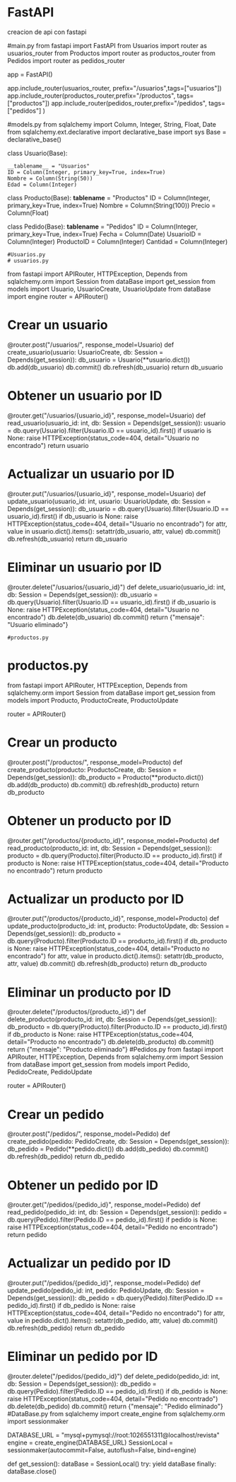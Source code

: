 # FastAPI
creacion de api con fastapi

#main.py
from fastapi import FastAPI
from Usuarios import router as usuarios_router
from Productos import router as productos_router
from Pedidos import router as pedidos_router

app = FastAPI()

app.include_router(usuarios_router, prefix="/usuarios",tags=["usuarios"])
app.include_router(productos_router,prefix="/productos", tags=["productos"])
app.include_router(pedidos_router,prefix="/pedidos", tags=["pedidos"] )

#models.py
from sqlalchemy import Column, Integer, String, Float, Date
from sqlalchemy.ext.declarative import declarative_base
import sys
Base = declarative_base()

class Usuario(Base):
  
    __tablename__ = "Usuarios"
    ID = Column(Integer, primary_key=True, index=True)
    Nombre = Column(String(50))
    Edad = Column(Integer)

class Producto(Base):
    __tablename__ = "Productos"
    ID = Column(Integer, primary_key=True, index=True)
    Nombre = Column(String(100))
    Precio = Column(Float)

class Pedido(Base):
    __tablename__ = "Pedidos"
    ID = Column(Integer, primary_key=True, index=True)
    Fecha = Column(Date)
    UsuarioID = Column(Integer)
    ProductoID = Column(Integer)
    Cantidad = Column(Integer)

    #Usuarios.py
    # usuarios.py
from fastapi import APIRouter, HTTPException, Depends
from sqlalchemy.orm import Session
from dataBase import get_session
from models import Usuario, UsuarioCreate, UsuarioUpdate
from dataBase import engine
router = APIRouter()

# Crear un usuario
@router.post("/usuarios/", response_model=Usuario)
def create_usuario(usuario: UsuarioCreate, db: Session = Depends(get_session)):
    db_usuario = Usuario(**usuario.dict())
    db.add(db_usuario)
    db.commit()
    db.refresh(db_usuario)
    return db_usuario

# Obtener un usuario por ID
@router.get("/usuarios/{usuario_id}", response_model=Usuario)
def read_usuario(usuario_id: int, db: Session = Depends(get_session)):
    usuario = db.query(Usuario).filter(Usuario.ID == usuario_id).first()
    if usuario is None:
        raise HTTPException(status_code=404, detail="Usuario no encontrado")
    return usuario

# Actualizar un usuario por ID
@router.put("/usuarios/{usuario_id}", response_model=Usuario)
def update_usuario(usuario_id: int, usuario: UsuarioUpdate, db: Session = Depends(get_session)):
    db_usuario = db.query(Usuario).filter(Usuario.ID == usuario_id).first()
    if db_usuario is None:
        raise HTTPException(status_code=404, detail="Usuario no encontrado")
    for attr, value in usuario.dict().items():
        setattr(db_usuario, attr, value)
    db.commit()
    db.refresh(db_usuario)
    return db_usuario

# Eliminar un usuario por ID
@router.delete("/usuarios/{usuario_id}")
def delete_usuario(usuario_id: int, db: Session = Depends(get_session)):
    db_usuario = db.query(Usuario).filter(Usuario.ID == usuario_id).first()
    if db_usuario is None:
        raise HTTPException(status_code=404, detail="Usuario no encontrado")
    db.delete(db_usuario)
    db.commit()
    return {"mensaje": "Usuario eliminado"}

    #productos.py 
# productos.py
from fastapi import APIRouter, HTTPException, Depends
from sqlalchemy.orm import Session
from dataBase import get_session
from models import Producto, ProductoCreate, ProductoUpdate

router = APIRouter()

# Crear un producto
@router.post("/productos/", response_model=Producto)
def create_producto(producto: ProductoCreate, db: Session = Depends(get_session)):
    db_producto = Producto(**producto.dict())
    db.add(db_producto)
    db.commit()
    db.refresh(db_producto)
    return db_producto

# Obtener un producto por ID
@router.get("/productos/{producto_id}", response_model=Producto)
def read_producto(producto_id: int, db: Session = Depends(get_session)):
    producto = db.query(Producto).filter(Producto.ID == producto_id).first()
    if producto is None:
        raise HTTPException(status_code=404, detail="Producto no encontrado")
    return producto

# Actualizar un producto por ID
@router.put("/productos/{producto_id}", response_model=Producto)
def update_producto(producto_id: int, producto: ProductoUpdate, db: Session = Depends(get_session)):
    db_producto = db.query(Producto).filter(Producto.ID == producto_id).first()
    if db_producto is None:
        raise HTTPException(status_code=404, detail="Producto no encontrado")
    for attr, value in producto.dict().items():
        setattr(db_producto, attr, value)
    db.commit()
    db.refresh(db_producto)
    return db_producto

# Eliminar un producto por ID
@router.delete("/productos/{producto_id}")
def delete_producto(producto_id: int, db: Session = Depends(get_session)):
    db_producto = db.query(Producto).filter(Producto.ID == producto_id).first()
    if db_producto is None:
        raise HTTPException(status_code=404, detail="Producto no encontrado")
    db.delete(db_producto)
    db.commit()
    return {"mensaje": "Producto eliminado"}
#Pedidos.py
from fastapi import APIRouter, HTTPException, Depends
from sqlalchemy.orm import Session
from dataBase import get_session
from models import Pedido, PedidoCreate, PedidoUpdate

router = APIRouter()

# Crear un pedido
@router.post("/pedidos/", response_model=Pedido)
def create_pedido(pedido: PedidoCreate, db: Session = Depends(get_session)):
    db_pedido = Pedido(**pedido.dict())
    db.add(db_pedido)
    db.commit()
    db.refresh(db_pedido)
    return db_pedido

# Obtener un pedido por ID
@router.get("/pedidos/{pedido_id}", response_model=Pedido)
def read_pedido(pedido_id: int, db: Session = Depends(get_session)):
    pedido = db.query(Pedido).filter(Pedido.ID == pedido_id).first()
    if pedido is None:
        raise HTTPException(status_code=404, detail="Pedido no encontrado")
    return pedido

# Actualizar un pedido por ID
@router.put("/pedidos/{pedido_id}", response_model=Pedido)
def update_pedido(pedido_id: int, pedido: PedidoUpdate, db: Session = Depends(get_session)):
    db_pedido = db.query(Pedido).filter(Pedido.ID == pedido_id).first()
    if db_pedido is None:
        raise HTTPException(status_code=404, detail="Pedido no encontrado")
    for attr, value in pedido.dict().items():
        setattr(db_pedido, attr, value)
    db.commit()
    db.refresh(db_pedido)
    return db_pedido

# Eliminar un pedido por ID
@router.delete("/pedidos/{pedido_id}")
def delete_pedido(pedido_id: int, db: Session = Depends(get_session)):
    db_pedido = db.query(Pedido).filter(Pedido.ID == pedido_id).first()
    if db_pedido is None:
        raise HTTPException(status_code=404, detail="Pedido no encontrado")
    db.delete(db_pedido)
    db.commit()
    return {"mensaje": "Pedido eliminado"}
#DataBase.py
from sqlalchemy import create_engine
from sqlalchemy.orm import sessionmaker

DATABASE_URL = "mysql+pymysql://root:1026551311@localhost/revista"
engine = create_engine(DATABASE_URL)
SessionLocal = sessionmaker(autocommit=False, autoflush=False, bind=engine)

def get_session():
    dataBase = SessionLocal()
    try:
        yield dataBase
    finally:
        dataBase.close()

    
